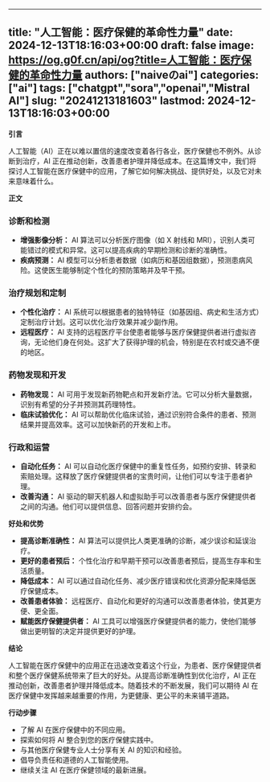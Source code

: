 
---
title: "人工智能：医疗保健的革命性力量"
date: 2024-12-13T18:16:03+00:00
draft: false
image: https://og.g0f.cn/api/og?title=人工智能：医疗保健的革命性力量
authors: ["naiveのai"]
categories: ["ai"]
tags: ["chatgpt","sora","openai","Mistral AI"]
slug: "20241213181603"
lastmod: 2024-12-13T18:16:03+00:00
---
**引言**

人工智能（AI）正在以难以置信的速度改变着各行各业，医疗保健也不例外。从诊断到治疗，AI 正在推动创新，改善患者护理并降低成本。在这篇博文中，我们将探讨人工智能在医疗保健中的应用，了解它如何解决挑战、提供好处，以及它对未来意味着什么。

**正文**

### 诊断和检测

* **增强影像分析：** AI 算法可以分析医疗图像（如 X 射线和 MRI），识别人类可能错过的模式和异常。这可以提高疾病的早期检测和诊断的准确性。
* **疾病预测：** AI 模型可以分析患者数据（如病历和基因组数据），预测患病风险。这使医生能够制定个性化的预防策略并及早干预。

### 治疗规划和定制

* **个性化治疗：** AI 系统可以根据患者的独特特征（如基因组、病史和生活方式）定制治疗计划。这可以优化治疗效果并减少副作用。
* **远程医疗：** AI 支持的远程医疗平台使患者能够与医疗保健提供者进行虚拟咨询，无论他们身在何处。这扩大了获得护理的机会，特别是在农村或交通不便的地区。

### 药物发现和开发

* **药物发现：** AI 可用于发现新药物靶点和开发新疗法。它可以分析大量数据，识别有希望的分子并预测其药理特性。
* **临床试验优化：** AI 可以帮助优化临床试验，通过识别符合条件的患者、预测结果并提高效率。这可以加快新药的开发和上市。

### 行政和运营

* **自动化任务：** AI 可以自动化医疗保健中的重复性任务，如预约安排、转录和索赔处理。这释放了医疗保健提供者的宝贵时间，让他们可以专注于患者护理。
* **改善沟通：** AI 驱动的聊天机器人和虚拟助手可以改善患者与医疗保健提供者之间的沟通。他们可以提供信息、回答问题并安排约会。

**好处和优势**

* **提高诊断准确性：** AI 算法可以提供比人类更准确的诊断，减少误诊和延误治疗。
* **更好的患者预后：** 个性化治疗和早期干预可以改善患者预后，提高生存率和生活质量。
* **降低成本：** AI 可以通过自动化任务、减少医疗错误和优化资源分配来降低医疗保健成本。
* **改善患者体验：** 远程医疗、自动化和更好的沟通可以改善患者体验，使其更方便、更全面。
* **赋能医疗保健提供者：** AI 工具可以增强医疗保健提供者的能力，使他们能够做出更明智的决定并提供更好的护理。

**结论**

人工智能在医疗保健中的应用正在迅速改变着这个行业，为患者、医疗保健提供者和整个医疗保健系统带来了巨大的好处。从提高诊断准确性到优化治疗，AI 正在推动创新，改善患者护理并降低成本。随着技术的不断发展，我们可以期待 AI 在医疗保健中发挥越来越重要的作用，为更健康、更公平的未来铺平道路。

**行动步骤**

* 了解 AI 在医疗保健中的不同应用。
* 探索如何将 AI 整合到您的医疗保健实践中。
* 与其他医疗保健专业人士分享有关 AI 的知识和经验。
* 倡导负责任和道德的人工智能使用。
* 继续关注 AI 在医疗保健领域的最新进展。